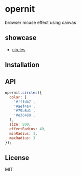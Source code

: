 # opernit

browser mouse effect using canvas

## showcase
* [circles](https://sjshin1121.github.io/opernit/example/circles.html)

## Installation


## API

```javascript
opernit.circles({
  color: [
    '#fffdb7',
    '#aef4a4',
    '#79b8d1',
    '#e36488',
  ],
  size: 800,
  effectRadius: 40,
  minRadius: 1,
  maxRadius: 3
});
```

## License

MIT
